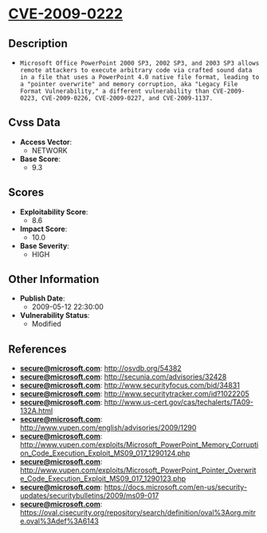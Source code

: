 
# [CVE-2009-0222](http://osvdb.org/54382)

## Description

- `Microsoft Office PowerPoint 2000 SP3, 2002 SP3, and 2003 SP3 allows remote attackers to execute arbitrary code via crafted sound data in a file that uses a PowerPoint 4.0 native file format, leading to a "pointer overwrite" and memory corruption, aka "Legacy File Format Vulnerability," a different vulnerability than CVE-2009-0223, CVE-2009-0226, CVE-2009-0227, and CVE-2009-1137.`

## Cvss Data

- **Access Vector**:
  - NETWORK
- **Base Score**:
  - 9.3

## Scores

- **Exploitability Score**:
  - 8.6
- **Impact Score**:
  - 10.0
- **Base Severity**:
  - HIGH

## Other Information

- **Publish Date**:
  - 2009-05-12 22:30:00
- **Vulnerability Status**:
  - Modified

## References

- **secure@microsoft.com**: http://osvdb.org/54382
- **secure@microsoft.com**: http://secunia.com/advisories/32428
- **secure@microsoft.com**: http://www.securityfocus.com/bid/34831
- **secure@microsoft.com**: http://www.securitytracker.com/id?1022205
- **secure@microsoft.com**: http://www.us-cert.gov/cas/techalerts/TA09-132A.html
- **secure@microsoft.com**: http://www.vupen.com/english/advisories/2009/1290
- **secure@microsoft.com**: http://www.vupen.com/exploits/Microsoft_PowerPoint_Memory_Corruption_Code_Execution_Exploit_MS09_017_1290124.php
- **secure@microsoft.com**: http://www.vupen.com/exploits/Microsoft_PowerPoint_Pointer_Overwrite_Code_Execution_Exploit_MS09_017_1290123.php
- **secure@microsoft.com**: https://docs.microsoft.com/en-us/security-updates/securitybulletins/2009/ms09-017
- **secure@microsoft.com**: https://oval.cisecurity.org/repository/search/definition/oval%3Aorg.mitre.oval%3Adef%3A6143
